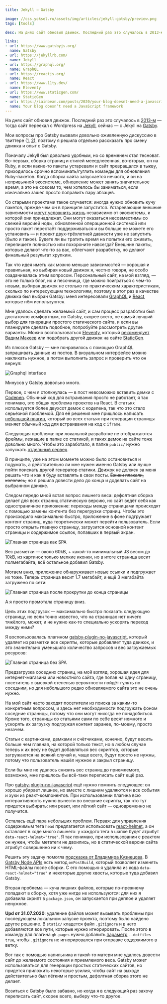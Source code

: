 ```yaml
---
title: Jekyll → Gatsby

image: //css.yoksel.ru/assets/img/articles/jekyll-gatsby/preview.png
tags: [tools]

desc: На днях сайт обновил движок. Последний раз это случалось в 2013-м, и тогда сайт переехал с Wordpress на Jekyll, сейчас — с Jekyll на Gatsby. Мои вопросы про Gatsby вызвали довольно оживленную дискуссию в твиттере, поэтому я решила отдельно рассказать про смену движка и опыт с Gatsby.

links:
- url: https://www.gatsbyjs.org/
  name: Gatsby
- url: https://jekyllrb.com/
  name: Jekyll
- url: https://graphql.org/
  name: GraphQL
- url: https://reactjs.org/
  name: React
- url: https://www.11ty.dev/
  name: Eleventy
- url: https://www.staticgen.com/
  name: StaticGen
- url: https://iainbean.com/posts/2020/your-blog-doesnt-need-a-javascript-framework/
  name: Your blog doesn’t need a JavaScript framework
---
```


На днях сайт обновил движок. Последний раз это случалось в [2013-м](/jekyll-vagrant) — тогда сайт переехал с Wordpress на [Jekyll](https://jekyllrb.com/), сейчас — с Jekyll на [Gatsby](https://www.gatsbyjs.org/).

Мои вопросы про Gatsby вызвали довольно оживленную дискуссию в твиттере ([1](https://twitter.com/yoksel/status/1285960534261739526), [2](https://twitter.com/pepelsbey/status/1286232509915725824)), поэтому я решила отдельно рассказать про смену движка и опыт с Gatsby.

Поначалу Jekyll был довольно удобным, но со временем стал тесноват. Во-первых, сборка страниц и стилей мееедлееенная, во-вторых, он на Ruby, и если какие-то пакеты устаревали и сайт превращался в тыкву, приходилось срочно вспоминать/гуглить команды для обновления Ruby-пакетов. Когда сборка сайта запускается нечасто, и он на непривычной экосистеме, обновление может занять значительное время, а это не совсем то, чем хотелось бы заниматься, если изначально зашел просто поправить пару абзацев.

Со старыми проектами такое случается: иногда нужно обновить кучу пакетов, прежде чем он в принципе запустится. Устаревающие внешние зависимости [могут усложнить жизнь](https://twitter.com/andrey_sitnik/status/1286029327742582784) независимо от экосистемы, к которой они принадлежат. Они могут оказаться несовместимы со свежей версией ноды, обновленной операционной системой или просто пакет перестаёт поддерживаться и вы больше не можете его установить — и проект двух-трёхлетней давности уже не запустить (было и такое). Будете ли вы тратить время на попытки его оживить, перепишете полностью или похороните навсегда? Внешние пакеты, которые делают что-то за вас, облегчают разработку, но делают финальный результат хрупким.

Так что идея иметь как можно меньше зависимостей — хорошая и правильная, но выбирая новый движок я, честно говоря, не особо озадачивалась этим вопросом. Персональный сайт, на мой взгляд, — это не только блог, но и песочница, где можно поиграться с чем-то новым, выбирая движок не столько по практическим характеристикам, сколько по интересующим технологиям, поэтому в этот раз в качестве движка был выбран Gatsby: меня интересовали [GraphQL](https://graphql.org/) и [React](https://reactjs.org/), которые нём используются.

Мне удалось сделать желаемый сайт, и сам процесс разработки был достаточно комфортным, но Gatsby, скорее всего, не самый лучший выбор для генерации простого статического сайта, и если вы планируете сделать подобное, попробуйте рассмотреть другие варианты. Можно воспользоваться [Eleventy](https://www.11ty.dev/), который [рекомендует Вадим Макеев](https://twitter.com/pepelsbey/status/1286272737523249152) или подобрать другой движок на сайте [StaticGen](https://www.staticgen.com/).

Из плюсов Gatsby — мне понравилось с помощью GraphQL запрашивать данные из постов. В визуальном интерфейсе можно накликать нужное, а потом выполнить запрос и проверить что он вернул:

<img
  src="/assets/img/articles/jekyll-gatsby/graphql.png"
  alt="Graphql interface"
  loading="lazy"
/>

Минусов у Gatsby довольно много.

Первое, с чем я столкнулась — в пост невозможно вставить демки с <a href="https://codepen.io/">Codepen</a>. Обычный код для встраивания просто не работает, я так понимаю, это общая проблема проектов на React. В статьях используется более двухсот демок с кодепена, так что это стало серьёзной проблемой. Для её решения мне пришлось написать <a href="https://github.com/yoksel/yoksel.github.io/blob/new-engine/plugins/gatsby-codepen-markup-converter/index.js">небольшой плагин</a>, который во всех статьях при генерации страницы меняет обычный код для встраивания на код с `iframe`.

Следующая проблема: при локальной разработке не отображаются фреймы, лежащие в папке со статикой, и таких демок на сайте тоже довольно много. Чтобы это заработало, в папке `public/` нужно запускать [отдельный сервер](https://github.com/gatsbyjs/gatsby/issues/17761#issuecomment-533816520).

В принципе, уже на этом моменте можно было остановиться и подумать, а действительно ли мне нужен именно Gatsby или лучше пойти поискать другой генератор статики. Движок не должен за меня решать что и как я буду вставлять в свои посты. <s>Ёжики плакали, кололись,</s> но я решила довести дело до конца и доделать сайт на выбранном движке.

Следом передо мной встал вопрос лишнего веса: дефолтная сборка делает для всех страниц статическую версию, но сайт ведёт себя как одностраничное приложение: переходы между страницами происходят с помощью замены контента без перегрузки страниц. Чтобы это происходило максимально быстро, приложение в фоне подгружает контент страниц, куда теоретически может перейти пользователь. Если просто открыть главную страницу, загрузится основной контент страницы и содержимое ссылок, попавших в первый экран.

<img
  src="/assets/img/articles/jekyll-gatsby/main-page-spa.png"
  alt="Главная страница как SPA"
  loading="lazy"
/>

Вес разметки — около 60kB, + какой-то минимальный JS весом до 10kB, из картинок только мелкие иконки, но в итоге страница весит полмегабайта, всё остальное добавил Gatsby.

Мотаем вниз, приложение обнаруживает новые ссылки и подгружает их тоже. Теперь страница весит 1.7 мегабайт, и ещё 3 мегабайта загружено по сети:

<img
  src="/assets/img/articles/jekyll-gatsby/main-page-spa-after-scroll.png"
  alt="Главная страница после прокрутки до конца страницы"
  loading="lazy"
/>

А я просто промотала страницу вниз.

Цель этих подгрузок — максимально быстро показать следующую страницу, но если точно известно, что на страницах нет ничего тяжёлого, может, и не нужно как-то специально ускорять переход между ними?

Я воспользовалась плагином [gatsby-plugin-no-javascript](https://www.gatsbyjs.org/packages/gatsby-plugin-no-javascript/), который удаляет из разметки все скрипты, которые добавляет туда движок, и это значительно уменьшило количество запросов и вес загружаемых ресурсов:

<img
  src="/assets/img/articles/jekyll-gatsby/main-page-no-spa.png"
  alt="Главная страница без SPA"
  loading="lazy"
/>

Предзагрузка соседних страниц, на мой взгляд, хорошая идея для интернет-магазина или новостного сайта, где попав на одну страницу, посетитель с высокой степенью вероятности пойдёт гулять по соседним, но для небольшого редко обновляемого сайта это не очень нужно.

На мой сайт часто заходят посетители из поиска за каким-то конкретным вопросом, и здесь нет необходимости подгружать фоном соседние страницы, потому что они могут никогда не понадобиться. Кроме того, страницы со статьями сами по себе весят немного и ускорять их загрузку подгружая контент заранее, по-моему, просто незачем.

Статьи с картинками, демками и счётчиками, конечно, будут весить больше чем главная, на которой только текст, но в любом случае теперь к их весу не будет добавляться вес скриптов, которые загружаются на всякий случай и, чаще всего, будут просто не нужны, потому что пользователь нашёл нужное и закрыл страницу.

Если бы мне не удалось снизить вес страниц до приемлемого, возможно, мне пришлось бы всё-таки переписать сайт ещё раз.

Про [gatsby-plugin-no-javascript](https://www.gatsbyjs.org/packages/gatsby-plugin-no-javascript/) ещё нужно помнить следующее: он хорошо убирает лишнее, но вместе с лишним удаляются и все события и хуки из реакт-компонентов. При использовании плагина всю интерактивность нужно вынести во внешние скрипты, так что тут придется выбирать: или реакт, или лёгкий сайт — одновременно не получится.

Осталась ещё пара небольших проблем. Первая: для управления содержимым тега `head` предлагается использовать <a href="https://www.gatsbyjs.org/tutorial/seo-and-social-sharing-cards-tutorial/">react-helmet</a>, а он оставляет в коде много лишнего: у каждого тега в шапке будет атрибут `data-react-helmet="true"`. Я так понимаю, при использовании с реактом он нужен, чтобы метатеги не двоились, но в статической версии сайта атрибут совершенно ни к чему.

Решить эту задачу помогла <a href="https://twitter.com/mista_k/status/1286182532258697218">подсказка от Владимира Кузнецова</a>. В [Gatsby Node APIs](https://www.gatsbyjs.org/docs/node-apis/) есть метод `onPostBuild`, который позволяет изменять HTML-файлы после сборки. С его помощью я удалила из кода `data-react-helmet="true"` и некоторые другие хвосты, которые туда добавил Gatsby.

Вторая проблема — куча лишних файлов, которые по-прежнему попадают в сборку, хотя уже нигде не используются: для них я добавила скрипт в `package.json`, он запускается при деплое и удаляет ненужное.

**Upd от 31.07.2020**: удаление файлов может вызывать проблемы при последующем локальном запуске проекта, поэтому было найдено другое решение. В `static/` кладется файл `.gitignore` и в него добавляются все пути, которые нужно игнорировать. После этого в команду для плагина `gh-pages` нужно добавить [параметр](https://www.npmjs.com/package/gh-pages#optionsdotfiles) `--dotfiles true`, чтобы `.gitignore` не игнорировался при отправке содержимого в ветку.

Вот так с помощью напильника <s>и такой-то матери</s> мне удалось довести сайт до желаемого состояния и приемлемого веса. Gatsby может использоваться для генерации простых статических сайтов, но придется приложить некоторые усилия, чтобы сайт на выходе действительно был лёгким и простым, дефолтная сборка этого не делает.

Возиться с Gatsby было забавно, но когда я в следующий раз захочу переписать сайт, скорее всего, выберу что-то другое.
